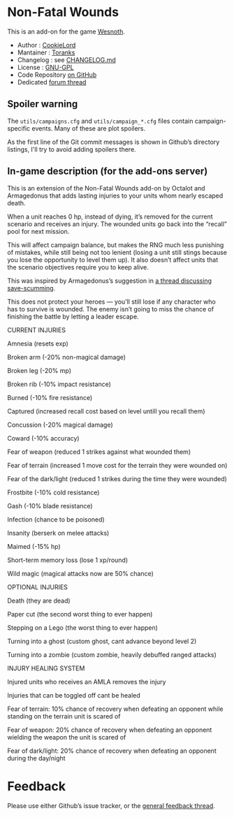 Non-Fatal Wounds
================

This is an add-on for the game [Wesnoth](https://www.wesnoth.org/).
* Author :  [CookieLord](https://forums.wesnoth.org/memberlist.php?mode=viewprofile&u=248402)
* Mantainer : [Toranks](http://toranks.blogspot.com/)
* Changelog : see [CHANGELOG.md](CHANGELOG.md)
* License : [GNU-GPL](LICENSE.md)
* Code Repository [on GitHub](https://github.com/Toranks/Non_Fatal_Wounds-Extended)
* Dedicated [forum thread](https://forums.wesnoth.org/viewtopic.php?t=56108)

Spoiler warning
---------------

The `utils/campaigns.cfg` and `utils/campaign_*.cfg` files contain campaign-specific events. Many of these are plot spoilers.

As the first line of the Git commit messages is shown in Github’s directory listings, I'll try to avoid adding spoilers there.


In-game description (for the add-ons server)
--------------------------------------------

This is an extension of the Non-Fatal Wounds add-on by Octalot and Armagedonus that adds lasting injuries to your units whom nearly escaped death.

When a unit reaches 0 hp, instead of dying, it’s removed for the current scenario and receives an injury. The wounded units go back into the “recall” pool for next mission.

This will affect campaign balance, but makes the RNG much less punishing of mistakes, while still being not too lenient (losing a unit still stings because you lose the opportunity to level them up). It also doesn’t affect units that the scenario objectives require you to keep alive.

This was inspired by Armagedonus’s suggestion in [a thread discussing save-scumming](https://r.wesnoth.org/p641153).

This does not protect your heroes — you’ll still lose if any character who has to survive is wounded. The enemy isn’t going to miss the chance of finishing the battle by letting a leader escape.


CURRENT INJURIES

Amnesia (resets exp)

Broken arm (-20% non-magical damage)

Broken leg (-20% mp)

Broken rib (-10% impact resistance)

Burned (-10% fire resistance)

Captured (increased recall cost based on level untill you recall them)

Concussion (-20% magical damage)

Coward (-10% accuracy)

Fear of weapon (reduced 1 strikes against what wounded them)

Fear of terrain (increased 1 move cost for the terrain they were wounded on)

Fear of the dark/light (reduced 1 strikes during the time they were wounded)

Frostbite (-10% cold resistance)

Gash (-10% blade resistance)

Infection (chance to be poisoned)

Insanity (berserk on melee attacks)

Maimed (-15% hp)

Short-term memory loss (lose 1 xp/round)

Wild magic (magical attacks now are 50% chance)


OPTIONAL INJURIES

Death (they are dead)

Paper cut (the second worst thing to ever happen)

Stepping on a Lego (the worst thing to ever happen)

Turning into a ghost (custom ghost, cant advance beyond level 2)

Turning into a zombie (custom zombie, heavily debuffed ranged attacks)


INJURY HEALING SYSTEM

Injured units who receives an AMLA removes the injury

Injuries that can be toggled off cant be healed

Fear of terrain: 10% chance of recovery when defeating an opponent while standing on the terrain unit is scared of

Fear of weapon: 20% chance of recovery when defeating an opponent wielding the weapon the unit is scared of

Fear of dark/light: 20% chance of recovery when defeating an opponent during the day/night


Feedback
========

Please use either Github’s issue tracker, or the [general feedback thread](https://forums.wesnoth.org/viewtopic.php?t=56108).
